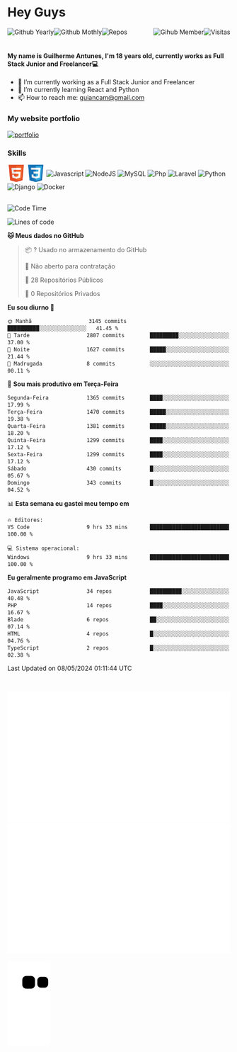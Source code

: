 # Hey Guys

<img align="right" alt="Visitas" src="https://komarev.com/ghpvc/?username=GuilhermeAntunes15&label=Profile%20views&color=blueviolet&style=flat">
<img title="Github Yearly commits" alt="Github Yearly" align="left" src="https://badges.strrl.dev/years/GuilhermeAntunes15?style=flat&color=blueviolet&logo=github" />
<img title="Github Yearly commits" alt="Github Mothly" align="left" src="https://badges.strrl.dev/commits/monthly/GuilhermeAntunes15?style=flat&color=blueviolet" />
<img title="Gihub Member" alt="Gihub Member" align="right" src="https://badges.strrl.dev/contributions/all/GuilhermeAntunes15?color=blueviolet" />
<img title="Repos" alt="Repos" align="left" src="https://badges.strrl.dev/repos/GuilhermeAntunes15?style=flat&color=blueviolet" />

<br />
<br />

#### My name is Guilherme Antunes, I'm 18 years old, currently works as Full Stack Junior and Freelancer💻

- 🔭 I’m currently working as a  Full Stack Junior and Freelancer
- 🌱 I’m currently learning React and Python
- 📫 How to reach me: guiancam@gmail.com

### My website portfolio

<div style="display: inline_block">
  <a href="http://guilhermeantunes.epizy.com/" target="_blank"><img align="center" alt="portfolio" height="40" width="80" src="https://img.shields.io/badge/bio.link-000000%7D?style=for-the-badge&logo=biolink&logoColor=white" /></a>
</div>

### Skills

<div style="display: inline_block">
  <img align="center" alt="HTML" height="40" width="40" src="https://raw.githubusercontent.com/devicons/devicon/master/icons/html5/html5-original.svg">
  <img align="center" alt="CSS" height="40" width="40" src="https://raw.githubusercontent.com/devicons/devicon/master/icons/css3/css3-original.svg">
  <img align="center" alt="Javascript" height="40" width="40" src="https://cdn.jsdelivr.net/gh/devicons/devicon/icons/javascript/javascript-original.svg" />
  <img align="center" alt="NodeJS" height="40" width="40" src="https://cdn.jsdelivr.net/gh/devicons/devicon/icons/nodejs/nodejs-original.svg" />
  <img align="center" alt="MySQL" height="40" width="40" src="https://cdn.jsdelivr.net/gh/devicons/devicon/icons/mysql/mysql-original.svg" />
  <img align="center" alt="Php" height="40" width="40" src="https://cdn.jsdelivr.net/gh/devicons/devicon/icons/php/php-original.svg" />
  <img align="center" alt="Laravel" height="40" width="40" src="https://cdn.jsdelivr.net/gh/devicons/devicon/icons/laravel/laravel-original.svg" />
  <img align="center" alt="Python" height="40" width="40" src="https://cdn.jsdelivr.net/gh/devicons/devicon/icons/python/python-original.svg" />
   <img align="center" alt="Django" height="40" width="40" src="https://cdn.jsdelivr.net/gh/devicons/devicon/icons/django/django-plain.svg" />
  <img align="center" alt="Docker" height="40" width="40" src="https://cdn.jsdelivr.net/gh/devicons/devicon/icons/docker/docker-original-wordmark.svg" />
</div>

<br/>

<!--START_SECTION:waka-->
![Code Time](http://img.shields.io/badge/Code%20Time-395%20hrs%2041%20mins-blue)

![Lines of code](https://img.shields.io/badge/Desde%20o%20Hello%20World%20eu%20escrevi-10.0%20million%20linhas%20de%20c%C3%B3digo-blue)

**🐱 Meus dados no GitHub** 

> 📦 ? Usado no armazenamento do GitHub 
 > 
> 🚫 Não aberto para contratação
 > 
> 📜 28 Repositórios Públicos 
 > 
> 🔑 0 Repositórios Privados 
 > 
**Eu sou diurno 🐤** 

```text
🌞 Manhã                  3145 commits        ██████████░░░░░░░░░░░░░░░   41.45 % 
🌆 Tarde                  2807 commits        █████████░░░░░░░░░░░░░░░░   37.00 % 
🌃 Noite                  1627 commits        █████░░░░░░░░░░░░░░░░░░░░   21.44 % 
🌙 Madrugada              8 commits           ░░░░░░░░░░░░░░░░░░░░░░░░░   00.11 % 
```
📅 **Sou mais produtivo em Terça-Feira** 

```text
Segunda-Feira            1365 commits        ████░░░░░░░░░░░░░░░░░░░░░   17.99 % 
Terça-Feira              1470 commits        █████░░░░░░░░░░░░░░░░░░░░   19.38 % 
Quarta-Feira             1381 commits        █████░░░░░░░░░░░░░░░░░░░░   18.20 % 
Quinta-Feira             1299 commits        ████░░░░░░░░░░░░░░░░░░░░░   17.12 % 
Sexta-Feira              1299 commits        ████░░░░░░░░░░░░░░░░░░░░░   17.12 % 
Sábado                   430 commits         █░░░░░░░░░░░░░░░░░░░░░░░░   05.67 % 
Domingo                  343 commits         █░░░░░░░░░░░░░░░░░░░░░░░░   04.52 % 
```


📊 **Esta semana eu gastei meu tempo em** 

```text
🔥 Editores: 
VS Code                  9 hrs 33 mins       █████████████████████████   100.00 % 

💻 Sistema operacional: 
Windows                  9 hrs 33 mins       █████████████████████████   100.00 % 
```

**Eu geralmente programo em JavaScript** 

```text
JavaScript               34 repos            ██████████░░░░░░░░░░░░░░░   40.48 % 
PHP                      14 repos            ████░░░░░░░░░░░░░░░░░░░░░   16.67 % 
Blade                    6 repos             ██░░░░░░░░░░░░░░░░░░░░░░░   07.14 % 
HTML                     4 repos             █░░░░░░░░░░░░░░░░░░░░░░░░   04.76 % 
TypeScript               2 repos             █░░░░░░░░░░░░░░░░░░░░░░░░   02.38 % 
```




 Last Updated on 08/05/2024 01:11:44 UTC
<!--END_SECTION:waka-->

<br/>

![Languages](https://github.com/GuilhermeAntunes15/github-stats/blob/master/generated/languages.svg)
![Overview](https://github.com/GuilhermeAntunes15/github-stats/blob/master/generated/overview.svg)

![Snake animation](https://github.com/GuilhermeAntunes15/GuilhermeAntunes15/blob/output/github-contribution-grid-snake.svg)
